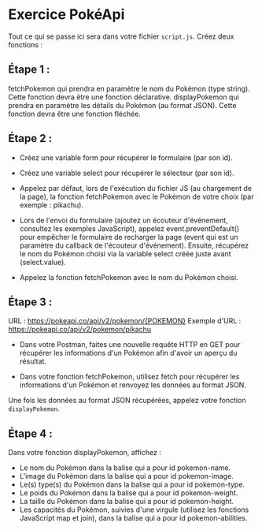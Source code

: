 # Exercice PokéApi

Tout ce qui se passe ici sera dans votre fichier `script.js`. Créez deux fonctions :

## Étape 1 :

fetchPokemon qui prendra en paramètre le nom du Pokémon (type string). Cette fonction devra être une fonction déclarative.
displayPokemon qui prendra en paramètre les détails du Pokémon (au format JSON). Cette fonction devra être une fonction fléchée.

## Étape 2 :

- Créez une variable form pour récupérer le formulaire (par son id).
- Créez une variable select pour récupérer le sélecteur (par son id).
- Appelez par défaut, lors de l'exécution du fichier JS (au chargement de la page), la fonction fetchPokemon avec le Pokémon de votre choix (par exemple : pikachu).

- Lors de l'envoi du formulaire (ajoutez un écouteur d'événement, consultez les exemples JavaScript), appelez event.preventDefault() pour empêcher le formulaire de recharger la page (event qui est un paramètre du callback de l'écouteur d'événement).
  Ensuite, récupérez le nom du Pokémon choisi via la variable select créée juste avant (select.value).

- Appelez la fonction fetchPokemon avec le nom du Pokémon choisi.

## Étape 3 :

URL : https://pokeapi.co/api/v2/pokemon/{POKEMON}
Exemple d'URL : https://pokeapi.co/api/v2/pokemon/pikachu

- Dans votre Postman, faites une nouvelle requête HTTP en GET pour récupérer les informations d'un Pokémon afin d'avoir un aperçu du résultat.

- Dans votre fonction fetchPokemon, utilisez fetch pour récupérer les informations d'un Pokémon et renvoyez les données au format JSON.

Une fois les données au format JSON récupérées, appelez votre fonction `displayPokemon`.

## Étape 4 :

Dans votre fonction displayPokemon, affichez :

- Le nom du Pokémon dans la balise qui a pour id pokemon-name.
- L'image du Pokémon dans la balise qui a pour id pokemon-image.
- Le(s) type(s) du Pokémon dans la balise qui a pour id pokemon-type.
- Le poids du Pokémon dans la balise qui a pour id pokemon-weight.
- La taille du Pokémon dans la balise qui a pour id pokemon-height.
- Les capacités du Pokémon, suivies d'une virgule (utilisez les fonctions JavaScript map et join), dans la balise qui a pour id pokemon-abilities.
